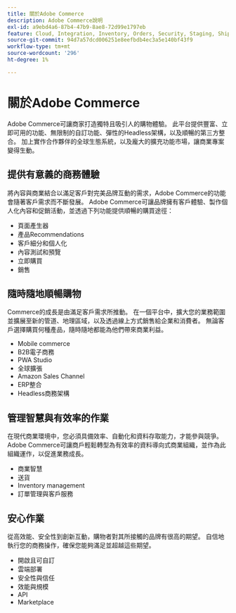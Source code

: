 ```yaml
---
title: 關於Adobe Commerce
description: Adobe Commerce說明
exl-id: a9ebd4a6-87b4-47b9-8ae8-72d99e1797eb
feature: Cloud, Integration, Inventory, Orders, Security, Staging, Shipping/Delivery
source-git-commit: 94d7a57dcd006251e8eefbdb4ec3a5e140bf43f9
workflow-type: tm+mt
source-wordcount: '296'
ht-degree: 1%

---
```


# 關於Adobe Commerce

Adobe Commerce可讓商家打造獨特且吸引人的購物體驗。 此平台提供豐富、立即可用的功能、無限制的自訂功能、彈性的Headless架構，以及順暢的第三方整合。 加上實作合作夥伴的全球生態系統，以及龐大的擴充功能市場，讓商業專案變得生動。

## 提供有意義的商務體驗

將內容與商業結合以滿足客戶對完美品牌互動的需求，Adobe Commerce的功能會隨著客戶需求而不斷發展。 Adobe Commerce可讓品牌擁有客戶體驗、製作個人化內容和促銷活動，並透過下列功能提供順暢的購買途徑：

- 頁面產生器
- 產品Recommendations
- 客戶細分和個人化
- 內容測試和預覽
- 立即購買
- 銷售

## 隨時隨地順暢購物

Commerce的成長是由滿足客戶需求所推動。 在一個平台中，擴大您的業務範圍並擴展至新的管道、地理區域，以及透過線上方式銷售給企業和消費者。 無論客戶選擇購買何種產品，隨時隨地都能為他們帶來商業利益。

- Mobile commerce
- B2B電子商務
- PWA Studio
- 全球擴張
- Amazon Sales Channel
- ERP整合
- Headless商務架構

## 管理智慧與有效率的作業

在現代商業環境中，您必須具備效率、自動化和資料存取能力，才能參與競爭。 Adobe Commerce可讓商戶輕鬆轉型為有效率的資料導向式商業組織，並作為此組織運作，以促進業務成長。

- 商業智慧
- 送貨
- Inventory management
- 訂單管理與客戶服務

## 安心作業

從高效能、安全性到創新互動，購物者對其所接觸的品牌有很高的期望。 自信地執行您的商務操作，確保您能夠滿足並超越這些期望。

- 開啟且可自訂
- 雲端部署
- 安全性與信任
- 效能與規模
- API
- Marketplace
